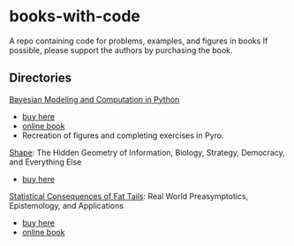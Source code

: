 # books-with-code
A repo containing code for problems, examples, and figures in books If possible, please support the authors by purchasing the book.


## Directories

[Bayesian Modeling and Computation in Python](/bmcp/)
- [buy here](https://www.amazon.com/Bayesian-Modeling-Computation-Chapman-Statistical/dp/036789436X?_encoding=UTF8&camp=1789&creative=9325&linkCode=ur2&tag=storypodca-20&linkId=2P4S6EY6B462X4AR)
- [online book](https://bayesiancomputationbook.com/welcome.html)
- Recreation of figures and completing exercises in Pyro. 

[Shape](/shape/): The Hidden Geometry of Information, Biology, Strategy, Democracy, and Everything Else
- [buy here](https://www.amazon.com/dp/B08PF965W9/ref=dp-kindle-redirect?_encoding=UTF8&btkr=1)

[Statistical Consequences of Fat Tails](/sqft/): Real World Preasymptotics, Epistemology, and Applications
- [buy here](https://www.amazon.com/Statistical-Consequences-Fat-Tails-Preasymptotics/dp/1544508050/ref=sr_1_2?gclid=Cj0KCQjwrs2XBhDjARIsAHVymmT_Clle_NAx9bg6DPVVib2Phj0X8RoC-TIhJp95t9-EYcIJd7zn62MaAiJaEALw_wcB&hvadid=441889148076&hvdev=c&hvlocphy=9031352&hvnetw=g&hvqmt=e&hvrand=8088910463917810661&hvtargid=kwd-935494002884&hydadcr=7436_9611128&keywords=statistical+consequences+of+fat+tails&qid=1660145374&sr=8-2)
- [online book](https://arxiv.org/abs/2001.10488)
